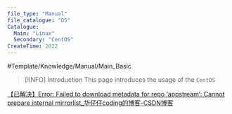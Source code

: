 ```yaml
---
file_type: "Manual" 
file_catalogue: "OS" 
Catalogue: 
  Main: "Linux"
  Secondary: "CentOS"
CreateTime: 2022
---
```


#Template/Knowledge/Manual/Main_Basic  
>[!INFO] Introduction
>	This page introduces the usage of the  `CentOS`



[【已解决】Error: Failed to download metadata for repo ‘appstream‘: Cannot prepare internal mirrorlist_华仔仔coding的博客-CSDN博客](https://blog.csdn.net/weixin_43252521/article/details/124409151)